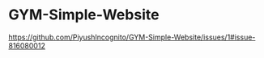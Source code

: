 # GYM-Simple-Website
https://github.com/PiyushIncognito/GYM-Simple-Website/issues/1#issue-816080012
